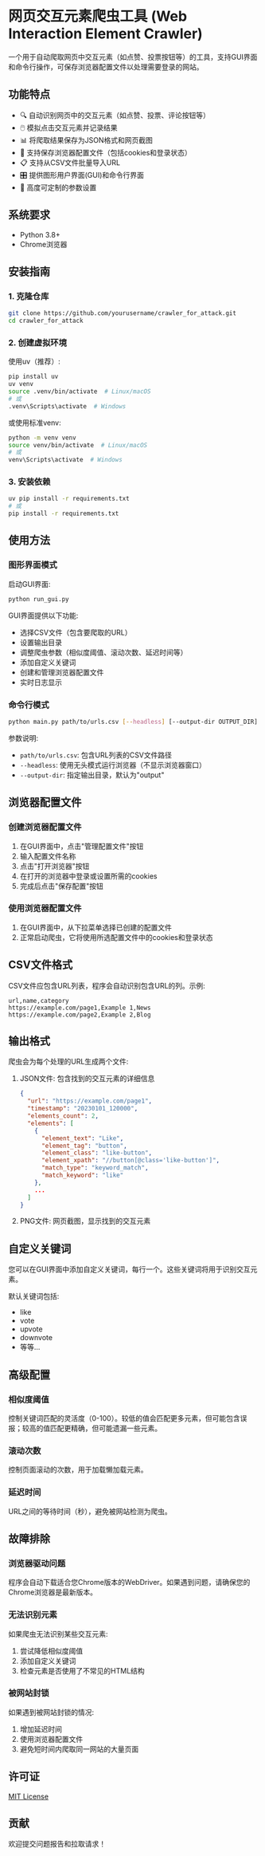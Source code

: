 # 网页交互元素爬虫工具 (Web Interaction Element Crawler)

一个用于自动爬取网页中交互元素（如点赞、投票按钮等）的工具，支持GUI界面和命令行操作，可保存浏览器配置文件以处理需要登录的网站。

## 功能特点

- 🔍 自动识别网页中的交互元素（如点赞、投票、评论按钮等）
- 🖱️ 模拟点击交互元素并记录结果
- 📊 将爬取结果保存为JSON格式和网页截图
- 🔐 支持保存浏览器配置文件（包括cookies和登录状态）
- 📋 支持从CSV文件批量导入URL
- 🎛️ 提供图形用户界面(GUI)和命令行界面
- 🔧 高度可定制的参数设置

## 系统要求

- Python 3.8+
- Chrome浏览器

## 安装指南

### 1. 克隆仓库

```bash
git clone https://github.com/yourusername/crawler_for_attack.git
cd crawler_for_attack
```

### 2. 创建虚拟环境

使用uv（推荐）:

```bash
pip install uv
uv venv
source .venv/bin/activate  # Linux/macOS
# 或
.venv\Scripts\activate  # Windows
```

或使用标准venv:

```bash
python -m venv venv
source venv/bin/activate  # Linux/macOS
# 或
venv\Scripts\activate  # Windows
```

### 3. 安装依赖

```bash
uv pip install -r requirements.txt
# 或
pip install -r requirements.txt
```

## 使用方法

### 图形界面模式

启动GUI界面:

```bash
python run_gui.py
```

GUI界面提供以下功能:
- 选择CSV文件（包含要爬取的URL）
- 设置输出目录
- 调整爬虫参数（相似度阈值、滚动次数、延迟时间等）
- 添加自定义关键词
- 创建和管理浏览器配置文件
- 实时日志显示

### 命令行模式

```bash
python main.py path/to/urls.csv [--headless] [--output-dir OUTPUT_DIR]
```

参数说明:
- `path/to/urls.csv`: 包含URL列表的CSV文件路径
- `--headless`: 使用无头模式运行浏览器（不显示浏览器窗口）
- `--output-dir`: 指定输出目录，默认为"output"

## 浏览器配置文件

### 创建浏览器配置文件

1. 在GUI界面中，点击"管理配置文件"按钮
2. 输入配置文件名称
3. 点击"打开浏览器"按钮
4. 在打开的浏览器中登录或设置所需的cookies
5. 完成后点击"保存配置"按钮

### 使用浏览器配置文件

1. 在GUI界面中，从下拉菜单选择已创建的配置文件
2. 正常启动爬虫，它将使用所选配置文件中的cookies和登录状态

## CSV文件格式

CSV文件应包含URL列表，程序会自动识别包含URL的列。示例:

```csv
url,name,category
https://example.com/page1,Example 1,News
https://example.com/page2,Example 2,Blog
```

## 输出格式

爬虫会为每个处理的URL生成两个文件:

1. JSON文件: 包含找到的交互元素的详细信息
   ```json
   {
     "url": "https://example.com/page1",
     "timestamp": "20230101_120000",
     "elements_count": 2,
     "elements": [
       {
         "element_text": "Like",
         "element_tag": "button",
         "element_class": "like-button",
         "element_xpath": "//button[@class='like-button']",
         "match_type": "keyword_match",
         "match_keyword": "like"
       },
       ...
     ]
   }
   ```

2. PNG文件: 网页截图，显示找到的交互元素

## 自定义关键词

您可以在GUI界面中添加自定义关键词，每行一个。这些关键词将用于识别交互元素。

默认关键词包括:
- like
- vote
- upvote
- downvote
- 等等...

## 高级配置

### 相似度阈值

控制关键词匹配的灵活度（0-100）。较低的值会匹配更多元素，但可能包含误报；较高的值匹配更精确，但可能遗漏一些元素。

### 滚动次数

控制页面滚动的次数，用于加载懒加载元素。

### 延迟时间

URL之间的等待时间（秒），避免被网站检测为爬虫。

## 故障排除

### 浏览器驱动问题

程序会自动下载适合您Chrome版本的WebDriver。如果遇到问题，请确保您的Chrome浏览器是最新版本。

### 无法识别元素

如果爬虫无法识别某些交互元素:
1. 尝试降低相似度阈值
2. 添加自定义关键词
3. 检查元素是否使用了不常见的HTML结构

### 被网站封锁

如果遇到被网站封锁的情况:
1. 增加延迟时间
2. 使用浏览器配置文件
3. 避免短时间内爬取同一网站的大量页面

## 许可证

[MIT License](LICENSE)

## 贡献

欢迎提交问题报告和拉取请求！
